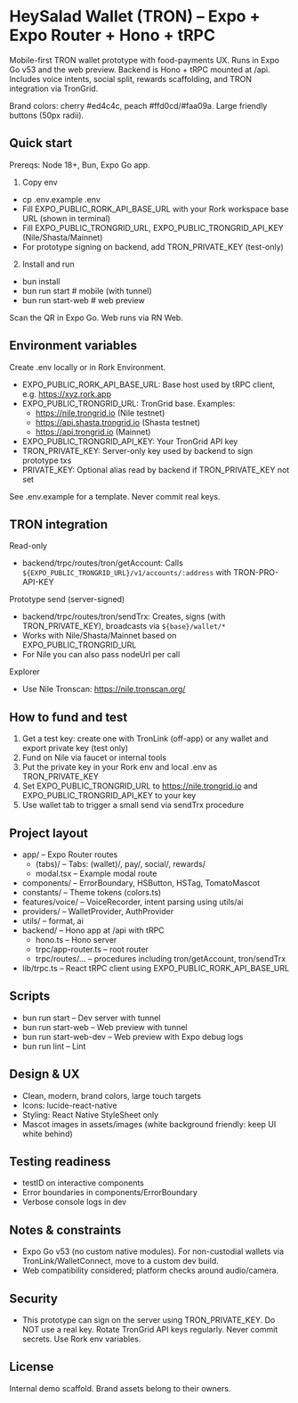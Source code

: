# HeySalad Wallet (TRON) – Expo + Expo Router + Hono + tRPC

Mobile-first TRON wallet prototype with food-payments UX. Runs in Expo Go v53 and the web preview. Backend is Hono + tRPC mounted at /api. Includes voice intents, social split, rewards scaffolding, and TRON integration via TronGrid.

Brand colors: cherry #ed4c4c, peach #ffd0cd/#faa09a. Large friendly buttons (50px radii).

## Quick start

Prereqs: Node 18+, Bun, Expo Go app.

1) Copy env
- cp .env.example .env
- Fill EXPO_PUBLIC_RORK_API_BASE_URL with your Rork workspace base URL (shown in terminal)
- Fill EXPO_PUBLIC_TRONGRID_URL, EXPO_PUBLIC_TRONGRID_API_KEY (Nile/Shasta/Mainnet)
- For prototype signing on backend, add TRON_PRIVATE_KEY (test-only)

2) Install and run
- bun install
- bun run start  # mobile (with tunnel)
- bun run start-web  # web preview

Scan the QR in Expo Go. Web runs via RN Web.

## Environment variables

Create .env locally or in Rork Environment.

- EXPO_PUBLIC_RORK_API_BASE_URL: Base host used by tRPC client, e.g. https://xyz.rork.app
- EXPO_PUBLIC_TRONGRID_URL: TronGrid base. Examples:
  - https://nile.trongrid.io (Nile testnet)
  - https://api.shasta.trongrid.io (Shasta testnet)
  - https://api.trongrid.io (Mainnet)
- EXPO_PUBLIC_TRONGRID_API_KEY: Your TronGrid API key
- TRON_PRIVATE_KEY: Server-only key used by backend to sign prototype txs
- PRIVATE_KEY: Optional alias read by backend if TRON_PRIVATE_KEY not set

See .env.example for a template. Never commit real keys.

## TRON integration

Read-only
- backend/trpc/routes/tron/getAccount: Calls `${EXPO_PUBLIC_TRONGRID_URL}/v1/accounts/:address` with TRON-PRO-API-KEY

Prototype send (server-signed)
- backend/trpc/routes/tron/sendTrx: Creates, signs (with TRON_PRIVATE_KEY), broadcasts via `${base}/wallet/*`
- Works with Nile/Shasta/Mainnet based on EXPO_PUBLIC_TRONGRID_URL
- For Nile you can also pass nodeUrl per call

Explorer
- Use Nile Tronscan: https://nile.tronscan.org/

## How to fund and test

1) Get a test key: create one with TronLink (off-app) or any wallet and export private key (test only)
2) Fund on Nile via faucet or internal tools
3) Put the private key in your Rork env and local .env as TRON_PRIVATE_KEY
4) Set EXPO_PUBLIC_TRONGRID_URL to https://nile.trongrid.io and EXPO_PUBLIC_TRONGRID_API_KEY to your key
5) Use wallet tab to trigger a small send via sendTrx procedure

## Project layout

- app/ – Expo Router routes
  - (tabs)/ – Tabs: (wallet)/, pay/, social/, rewards/
  - modal.tsx – Example modal route
- components/ – ErrorBoundary, HSButton, HSTag, TomatoMascot
- constants/ – Theme tokens (colors.ts)
- features/voice/ – VoiceRecorder, intent parsing using utils/ai
- providers/ – WalletProvider, AuthProvider
- utils/ – format, ai
- backend/ – Hono app at /api with tRPC
  - hono.ts – Hono server
  - trpc/app-router.ts – root router
  - trpc/routes/... – procedures including tron/getAccount, tron/sendTrx
- lib/trpc.ts – React tRPC client using EXPO_PUBLIC_RORK_API_BASE_URL

## Scripts

- bun run start – Dev server with tunnel
- bun run start-web – Web preview with tunnel
- bun run start-web-dev – Web preview with Expo debug logs
- bun run lint – Lint

## Design & UX

- Clean, modern, brand colors, large touch targets
- Icons: lucide-react-native
- Styling: React Native StyleSheet only
- Mascot images in assets/images (white background friendly: keep UI white behind)

## Testing readiness

- testID on interactive components
- Error boundaries in components/ErrorBoundary
- Verbose console logs in dev

## Notes & constraints

- Expo Go v53 (no custom native modules). For non-custodial wallets via TronLink/WalletConnect, move to a custom dev build.
- Web compatibility considered; platform checks around audio/camera.

## Security

- This prototype can sign on the server using TRON_PRIVATE_KEY. Do NOT use a real key. Rotate TronGrid API keys regularly. Never commit secrets. Use Rork env variables.

## License

Internal demo scaffold. Brand assets belong to their owners.